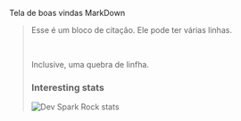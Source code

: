 Tela de boas vindas MarkDown 

<blockquote>
  <p>
    Esse é um bloco de citação.
    Ele pode ter várias linhas.
  </p><br>
  <p>Inclusive, uma quebra de linfha.</p
</blockquote>


### Interesting stats

![Dev Spark Rock stats](https://github-readme-stats.vercel.app/api?username=DevSparkRock&show_icons=true)
